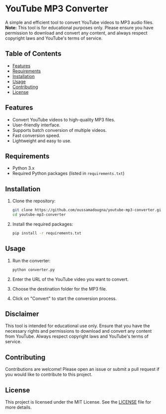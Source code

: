# YouTube MP3 Converter

A simple and efficient tool to convert YouTube videos to MP3 audio files. **Note:** This tool is for educational purposes only. Please ensure you have permission to download and convert any content, and always respect copyright laws and YouTube's terms of service.

## Table of Contents

- [Features](#features)
- [Requirements](#requirements)
- [Installation](#installation)
- [Usage](#usage)
- [Contributing](#contributing)
- [License](#license)

## Features

- Convert YouTube videos to high-quality MP3 files.
- User-friendly interface.
- Supports batch conversion of multiple videos.
- Fast conversion speed.
- Lightweight and easy to use.

## Requirements

- Python 3.x
- Required Python packages (listed in `requirements.txt`)

## Installation

1. Clone the repository:

   ```bash
   git clone https://github.com/oussamadougna/youtube-mp3-converter.git
   cd youtube-mp3-converter
   ```

2. Install the required packages:

   ```bash
   pip install -r requirements.txt
   ```

## Usage

1. Run the converter:

   ```bash
   python converter.py
   ```

2. Enter the URL of the YouTube video you want to convert.
3. Choose the destination folder for the MP3 file.
4. Click on "Convert" to start the conversion process.

## Disclaimer

This tool is intended for educational use only. Ensure that you have the necessary rights and permissions to download and convert any content from YouTube. Always respect copyright laws and YouTube's terms of service.

## Contributing

Contributions are welcome! Please open an issue or submit a pull request if you would like to contribute to this project.

## License

This project is licensed under the MIT License. See the [LICENSE](LICENSE) file for more details.
